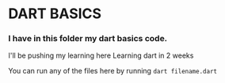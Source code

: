 # DART BASICS

### I have in this folder my dart basics code.
I'll be pushing my learning here
Learning dart in 2 weeks

You can run any of the files here by running `dart filename.dart`